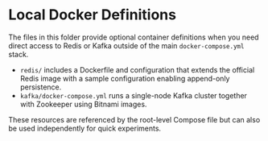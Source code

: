 # Local Docker Definitions

The files in this folder provide optional container definitions when you need direct access to Redis or Kafka outside of the main `docker-compose.yml` stack.

- `redis/` includes a Dockerfile and configuration that extends the official Redis image with a sample configuration enabling append-only persistence.
- `kafka/docker-compose.yml` runs a single-node Kafka cluster together with Zookeeper using Bitnami images.

These resources are referenced by the root-level Compose file but can also be used independently for quick experiments.
